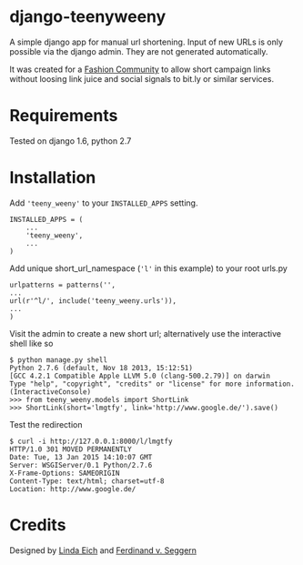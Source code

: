 # django-teenyweeny
A simple django app for manual url shortening. Input of new URLs is only possible via the django admin. They are not generated automatically.

It was created for a [Fashion Community](https://www.mycomoda.de) to allow short campaign links without loosing link juice and social signals to bit.ly or similar services.

# Requirements
Tested on django 1.6, python 2.7

# Installation
Add `'teeny_weeny'` to your `INSTALLED_APPS` setting.

    INSTALLED_APPS = (
        ...
        'teeny_weeny',
        ...
    )

Add unique short_url_namespace (`'l'` in this example) to your root urls.py

	urlpatterns = patterns('',
	...
	url(r'^l/', include('teeny_weeny.urls')),
	...
	)

Visit the admin to create a new short url; alternatively use the interactive shell like so

	$ python manage.py shell
	Python 2.7.6 (default, Nov 18 2013, 15:12:51) 
	[GCC 4.2.1 Compatible Apple LLVM 5.0 (clang-500.2.79)] on darwin
	Type "help", "copyright", "credits" or "license" for more information.
	(InteractiveConsole)
	>>> from teeny_weeny.models import ShortLink
	>>> ShortLink(short='lmgtfy', link='http://www.google.de/').save()
	
Test the redirection

	$ curl -i http://127.0.0.1:8000/l/lmgtfy
	HTTP/1.0 301 MOVED PERMANENTLY
	Date: Tue, 13 Jan 2015 14:10:07 GMT
	Server: WSGIServer/0.1 Python/2.7.6
	X-Frame-Options: SAMEORIGIN
	Content-Type: text/html; charset=utf-8
	Location: http://www.google.de/

# Credits
Designed by [Linda Eich](https://www.mycomoda.de/accounts/profile/Linda/outfits) and [Ferdinand v. Seggern](http://de.linkedin.com/pub/ferdinand-v-seggern/27/88a/858/en)
